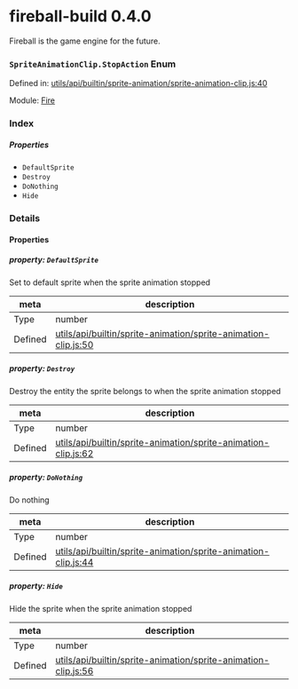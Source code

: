 
# fireball-build 0.4.0

Fireball is the game engine for the future.

### `SpriteAnimationClip.StopAction` Enum


Defined in: [utils/api/builtin/sprite-animation/sprite-animation-clip.js:40](../files/utils/api/builtin/sprite-animation/sprite-animation-clip.js.js)

Module: [Fire](../modules/Fire.md)




 

### Index

##### Properties
  - `DefaultSprite`
  - `Destroy`
  - `DoNothing`
  - `Hide`


### Details

#### Properties


##### property: `DefaultSprite`

Set to default sprite when the sprite animation stopped

| meta | description |
|------|-------------|
| Type | number |
| Defined | [utils/api/builtin/sprite-animation/sprite-animation-clip.js:50](../files/utils_api_builtin_sprite-animation_sprite-animation-clip.js.md#l50) |




##### property: `Destroy`

Destroy the entity the sprite belongs to when the sprite animation stopped

| meta | description |
|------|-------------|
| Type | number |
| Defined | [utils/api/builtin/sprite-animation/sprite-animation-clip.js:62](../files/utils_api_builtin_sprite-animation_sprite-animation-clip.js.md#l62) |




##### property: `DoNothing`

Do nothing

| meta | description |
|------|-------------|
| Type | number |
| Defined | [utils/api/builtin/sprite-animation/sprite-animation-clip.js:44](../files/utils_api_builtin_sprite-animation_sprite-animation-clip.js.md#l44) |




##### property: `Hide`

Hide the sprite when the sprite animation stopped

| meta | description |
|------|-------------|
| Type | number |
| Defined | [utils/api/builtin/sprite-animation/sprite-animation-clip.js:56](../files/utils_api_builtin_sprite-animation_sprite-animation-clip.js.md#l56) |



